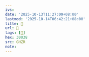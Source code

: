 ```yaml
---
ivs:
date: '2025-10-13T11:27:09+08:00'
lastmod: '2025-10-14T06:42:21+08:00'
title: 󰕵
url: 󰕵
tags: [𰀸]
hex: 30038
src: GHZR
note:
---
```

